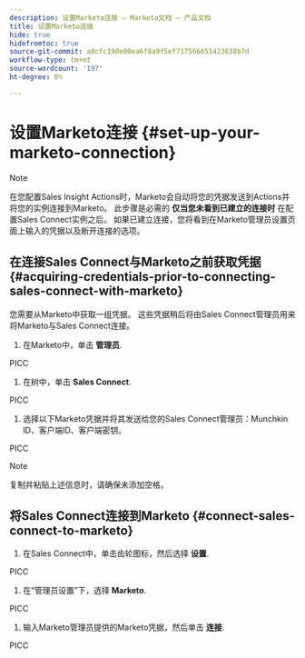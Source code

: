 ```yaml
---
description: 设置Marketo连接 — Marketo文档 — 产品文档
title: 设置Marketo连接
hide: true
hidefromtoc: true
source-git-commit: a0cfc190e00ea6f8a9f5ef717566651423638b7d
workflow-type: tm+mt
source-wordcount: '197'
ht-degree: 0%

---
```


# 设置Marketo连接 {#set-up-your-marketo-connection}

>[!NOTE]
>
>在您配置Sales Insight Actions时，Marketo会自动将您的凭据发送到Actions并将您的实例连接到Marketo。 此步骤是必需的 **仅当您未看到已建立的连接时** 在配置Sales Connect实例之后。 如果已建立连接，您将看到在Marketo管理员设置页面上输入的凭据以及断开连接的选项。

## 在连接Sales Connect与Marketo之前获取凭据 {#acquiring-credentials-prior-to-connecting-sales-connect-with-marketo}

您需要从Marketo中获取一组凭据。 这些凭据稍后将由Sales Connect管理员用来将Marketo与Sales Connect连接。

1. 在Marketo中，单击 **管理员**.

PICC

1. 在树中，单击 **Sales Connect**.

PICC

1. 选择以下Marketo凭据并将其发送给您的Sales Connect管理员：Munchkin ID、客户端ID、客户端密钥。

PICC

>[!NOTE]
>
>复制并粘贴上述信息时，请确保未添加空格。

## 将Sales Connect连接到Marketo {#connect-sales-connect-to-marketo}

1. 在Sales Connect中，单击齿轮图标，然后选择 **设置**.

PICC

1. 在“管理员设置”下，选择 **Marketo**.

PICC

1. 输入Marketo管理员提供的Marketo凭据，然后单击 **连接**.

PICC
